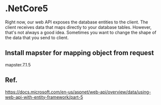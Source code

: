 # .NetCore5
Right now, our web API exposes the database entities to the client. The client receives data that maps directly to your database tables. However, that's not always a good idea. Sometimes you want to change the shape of the data that you send to client.

## Install mapster for mapping object from request
mapster.7.1.5

## Ref.
https://docs.microsoft.com/en-us/aspnet/web-api/overview/data/using-web-api-with-entity-framework/part-5
